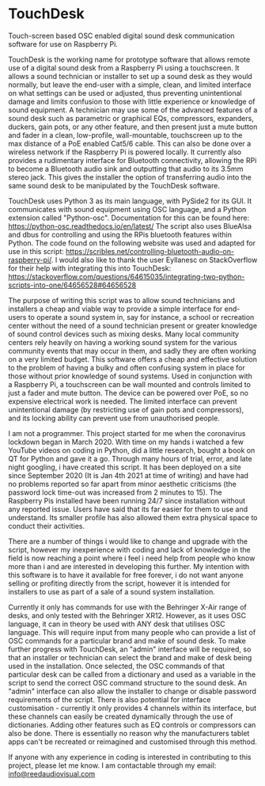 # TouchDesk
Touch-screen based OSC enabled digital sound desk communication software for use on Raspberry Pi.

TouchDesk is the working name for prototype software that allows remote use of a digital sound desk from a Raspberry Pi using a touchscreen.
It allows a sound technician or installer to set up a sound desk as they would normally, but leave the end-user with a simple, clean, and limited interface
on what settings can be used or adjusted, thus preventing unintentional damage and limits confusion to those with little experience or knowledge of sound equipment.
A technician may use some of the advanced features of a sound desk such as parametric or graphical EQs, compressors, expanders, duckers, gain pots, or any other 
feature, and then present just a mute button and fader in a clean, low-profile, wall-mountable, touchscreen up to the max distance of a PoE enabled Cat5/6 cable. 
This can also be done over a wireless network if the Raspberry Pi is powered locally. It currently also provides a rudimentary interface for Bluetooth connectivity,
allowing the RPi to become a Bluetooth audio sink and outputting that audio to its 3.5mm stereo jack. This gives the installer the option of transferring audio into
the same sound desk to be manipulated by the TouchDesk software.

TouchDesk uses Python 3 as its main language, with PySide2 for its GUI. It communicates with sound equipment using OSC language, and a Python extension called "Python-osc". Documentation for this can be found here: https://python-osc.readthedocs.io/en/latest/ The script also uses BlueAlsa and dbus for controlling and using the RPis bluetooth features within Python. The code found on the following website was used and adapted for use in this script: https://scribles.net/controlling-bluetooth-audio-on-raspberry-pi/. I would also like to thank the user Eyllanesc on StackOverflow for their help with integrating this into TouchDesk: https://stackoverflow.com/questions/64615035/integrating-two-python-scripts-into-one/64656528#64656528

The purpose of writing this script was to allow sound technicians and installers a cheap and viable way to provide a simple interface for end-users to operate a sound system in, say for instance, a school or recreation center without the need of a sound technician present or greater knowledge of sound control devices such as mixing desks. Many local community centers rely heavily on having a working sound system for the various community events that may occur in them, and sadly they are often working on a very limited budget. This software offers a cheap and effective solution to the problem of having a bulky and often confusing system in place for those without prior knowledge of sound systems. Used in conjunction with a Raspberry Pi, a touchscreen can be wall mounted and controls limited to just a fader and mute button. The device can be powered over PoE, so no expensive electrical work is needed. The limited interface can prevent unintentional damage (by restricting use of gain pots and compressors), and its locking ability can prevent use from unauthorised people.

I am not a programmer. This project started for me when the coronavirus lockdown began in March 2020. With time on my hands i watched a few YouTube videos on coding in Python, did a little research, bought a book on QT for Python and gave it a go. Through many hours of trial, error, and late night googling, i have created this script. It has been deployed on a site since September 2020 (It is Jan 4th 2021 at time of writing) and have had no problems reported so far apart from minor aesthetic criticisms (the password lock time-out was increased from 2 minutes to 15). The Raspberry Pis installed have been running 24/7 since installation without any reported issue. Users have said that its far easier for them to use and understand. Its smaller profile has also allowed them extra physical space to conduct their activities.

There are a number of things i would like to change and upgrade with the script, however my inexperience with coding and lack of knowledge in the field is now reaching a point where i feel i need help from people who know more than i and are interested in developing this further. My intention with this software is to have it available for free forever, i do not want anyone selling or profiting directly from the script, however it is intended for installers to use as part of a sale of a sound system installation.

Currently it only has commands for use with the Behringer X-Air range of desks, and only tested with the Behringer XR12. However, as it uses OSC language, it can in theory be used with ANY desk that utilises OSC language. This will require input from many people who can provide a list of OSC commands for a particular brand and make of sound desk. To make further progress with TouchDesk, an "admin" interface will be required, so that an installer or technician can select the brand and make of desk being used in the installation. Once selected, the OSC commands of that particular desk can be called from a dictionary and used as a variable in the script to send the correct OSC command structure to the sound desk. An "admin" interface can also allow the installer to change or disable password requirements of the script. There is also potential for interface customisation - currently it only provides 4 channels within its interface, but these channels can easily be created dynamically through the use of dictionaries. Adding other features such as EQ controls or compressors can also be done. There is essentially no reason why the manufacturers tablet apps can't be recreated or reimagined and customised through this method.

If anyone with any experience in coding is interested in contributing to this project, please let me know. I am contactable through my email: info@reedaudiovisual.com
